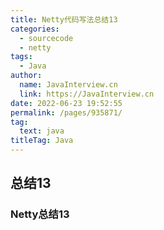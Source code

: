 ```yaml
---
title: Netty代码写法总结13
categories: 
  - sourcecode
  - netty
tags: 
  - Java
author: 
  name: JavaInterview.cn
  link: https://JavaInterview.cn
date: 2022-06-23 19:52:55
permalink: /pages/935871/
tag: 
  text: java
titleTag: Java
---
```



## 总结13

### Netty总结13
